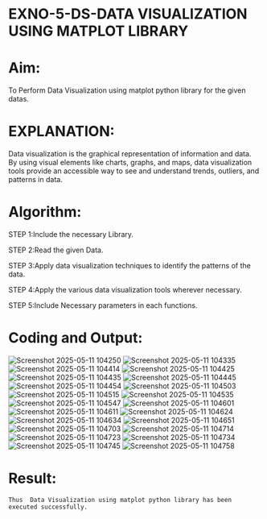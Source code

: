 # EXNO-5-DS-DATA VISUALIZATION USING MATPLOT LIBRARY

# Aim:
  To Perform Data Visualization using matplot python library for the given datas.

# EXPLANATION:
Data visualization is the graphical representation of information and data. By using visual elements like charts, graphs, and maps, data visualization tools provide an accessible way to see and understand trends, outliers, and patterns in data.

# Algorithm:
STEP 1:Include the necessary Library.

STEP 2:Read the given Data.

STEP 3:Apply data visualization techniques to identify the patterns of the data.

STEP 4:Apply the various data visualization tools wherever necessary.

STEP 5:Include Necessary parameters in each functions.

# Coding and Output:
![Screenshot 2025-05-11 104250](https://github.com/user-attachments/assets/e3e20c05-501b-4ee8-89ad-c5ef8876f720)
![Screenshot 2025-05-11 104335](https://github.com/user-attachments/assets/581b6ca1-819a-4d23-87e1-8e5f3d3bde8e)
![Screenshot 2025-05-11 104414](https://github.com/user-attachments/assets/6c2c0b20-5b03-4620-8d5c-8c2984c2977d)
![Screenshot 2025-05-11 104425](https://github.com/user-attachments/assets/6cccac35-c313-4a5c-a482-0fb07ec7984c)
![Screenshot 2025-05-11 104435](https://github.com/user-attachments/assets/66e492bb-061f-44d2-b30f-c35c71285f10)
![Screenshot 2025-05-11 104445](https://github.com/user-attachments/assets/721f2dc8-baef-4b48-be6f-e4fd8888d4a9)
![Screenshot 2025-05-11 104454](https://github.com/user-attachments/assets/535cb094-fb41-46a1-9fc8-afaf8d700f54)
![Screenshot 2025-05-11 104503](https://github.com/user-attachments/assets/94c84023-5dd0-4995-9ad8-1df5c192ecdf)
![Screenshot 2025-05-11 104515](https://github.com/user-attachments/assets/a06a4967-8b47-4479-aa7f-32748960ec2a)
![Screenshot 2025-05-11 104535](https://github.com/user-attachments/assets/267c6c00-9600-41db-aecd-630d1ce52c9a)
![Screenshot 2025-05-11 104547](https://github.com/user-attachments/assets/67f8bde4-16f7-42d7-a7de-df6dd638cb28)
![Screenshot 2025-05-11 104601](https://github.com/user-attachments/assets/48e1d279-7dc5-490e-9a63-9cb533ff0e59)
![Screenshot 2025-05-11 104611](https://github.com/user-attachments/assets/eedc721d-4160-46c8-860d-6ec8a5c3eefc)
![Screenshot 2025-05-11 104624](https://github.com/user-attachments/assets/67bfbc5b-f80f-4644-a1ce-d5a5a9b8c7ae)
![Screenshot 2025-05-11 104634](https://github.com/user-attachments/assets/da3c2725-c0d2-49de-bfad-638acb2f45ed)
![Screenshot 2025-05-11 104651](https://github.com/user-attachments/assets/46ee4a2c-0a44-4e42-b7fd-b52bba7e896e)
![Screenshot 2025-05-11 104703](https://github.com/user-attachments/assets/99be3420-55a6-4a2f-8f3c-5e6cb68c8bc0)
![Screenshot 2025-05-11 104714](https://github.com/user-attachments/assets/0aa97f11-fee7-4719-be10-24496c424184)
![Screenshot 2025-05-11 104723](https://github.com/user-attachments/assets/ca3bd164-b551-4c5a-938f-9f4a94e9bb3e)
![Screenshot 2025-05-11 104734](https://github.com/user-attachments/assets/a3b8bd6f-dfce-48a3-8642-20d12b23fa41)
![Screenshot 2025-05-11 104745](https://github.com/user-attachments/assets/06ab3264-daff-49a9-a988-fd0ea5153b99)
![Screenshot 2025-05-11 104758](https://github.com/user-attachments/assets/3e731ffb-994f-45f1-8b60-b20e6fa4a03c)

# Result:
    Thus  Data Visualization using matplot python library has been executed successfully.
